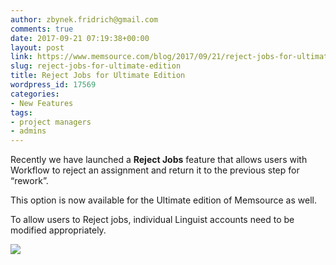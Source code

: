 ```yaml
---
author: zbynek.fridrich@gmail.com
comments: true
date: 2017-09-21 07:19:38+00:00
layout: post
link: https://www.memsource.com/blog/2017/09/21/reject-jobs-for-ultimate-edition/
slug: reject-jobs-for-ultimate-edition
title: Reject Jobs for Ultimate Edition
wordpress_id: 17569
categories:
- New Features
tags:
- project managers
- admins
---
```


Recently we have launched a **Reject Jobs** feature that allows users with Workflow to reject an assignment and return it to the previous step for “rework”.

This option is now available for the Ultimate edition of Memsource as well.

To allow users to Reject jobs, individual Linguist accounts need to be modified appropriately.

[![](http://www.memsource.com/wp-content/uploads/2017/10/Reject-Jobs-300x167.png)](http://www.memsource.com/wp-content/uploads/2017/10/Reject-Jobs-300x167.png)
